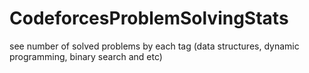 CodeforcesProblemSolvingStats
=============================

see number of solved problems by each tag (data structures, dynamic programming, binary search and etc) 
